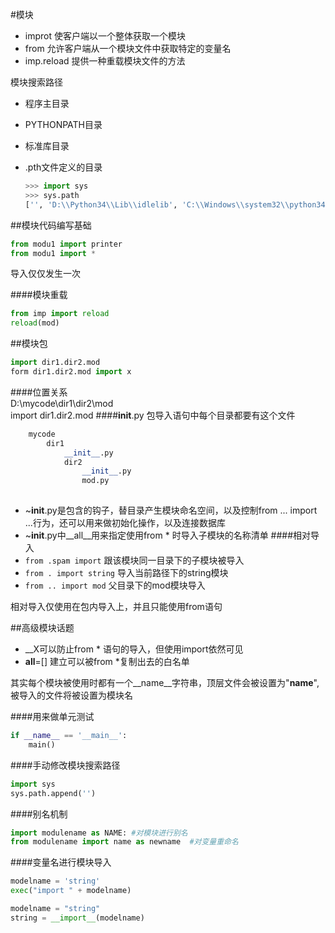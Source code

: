 #模块
* improt 使客户端以一个整体获取一个模块
* from 允许客户端从一个模块文件中获取特定的变量名
* imp.reload 提供一种重载模块文件的方法

模块搜索路径

* 程序主目录
* PYTHONPATH目录
* 标准库目录
* .pth文件定义的目录

  ```python
  >>> import sys
  >>> sys.path
  ['', 'D:\\Python34\\Lib\\idlelib', 'C:\\Windows\\system32\\python34.zip', 'D:\\Python34\\DLLs', 'D:\\Python34\\lib', 'D:\\Python34', 'D:\\PY', 'D:\\Python34\\lib\\site-packages']
  ```
##模块代码编写基础

```python
from modu1 import printer
from modu1 import *
```
导入仅仅发生一次

####模块重载
```python
from imp import reload
reload(mod)
```
##模块包
```python
import dir1.dir2.mod
form dir1.dir2.mod import x
```
####位置关系    
D:\mycode\dir1\dir2\mod   
import dir1.dir2.mod
####__init__.py
包导入语句中每个目录都要有这个文件

```python
	mycode
		dir1
			__init__.py   
			dir2
				__init__.py    
				mod.py
	
```



* ~__init__.py是包含的钩子，替目录产生模块命名空间，以及控制from ... import ...行为，还可以用来做初始化操作，以及连接数据库   
* ~__init__.py中__all__用来指定使用from * 时导入子模块的名称清单
####相对导入
* `from .spam import` 跟该模块同一目录下的子模块被导入
* `from . import string` 导入当前路径下的string模块
* `from .. import mod` 父目录下的mod模块导入

相对导入仅使用在包内导入上，并且只能使用from语句

##高级模块话题
* __X可以防止from * 语句的导入，但使用import依然可见
* __all__=[] 建立可以被from *复制出去的白名单

其实每个模块被使用时都有一个__name__字符串，顶层文件会被设置为"__name__",被导入的文件将被设置为模块名

####用来做单元测试
```python
if __name__ == '__main__':
	main()
```
####手动修改模块搜索路径
```python
import sys
sys.path.append('')
```
####别名机制
```python
import modulename as NAME: #对模块进行别名
from modulename import name as newname	#对变量重命名
```
####变量名进行模块导入
```python
modelname = 'string'
exec("import " + modelname)

modelname = "string"
string = __import__(modelname)
```